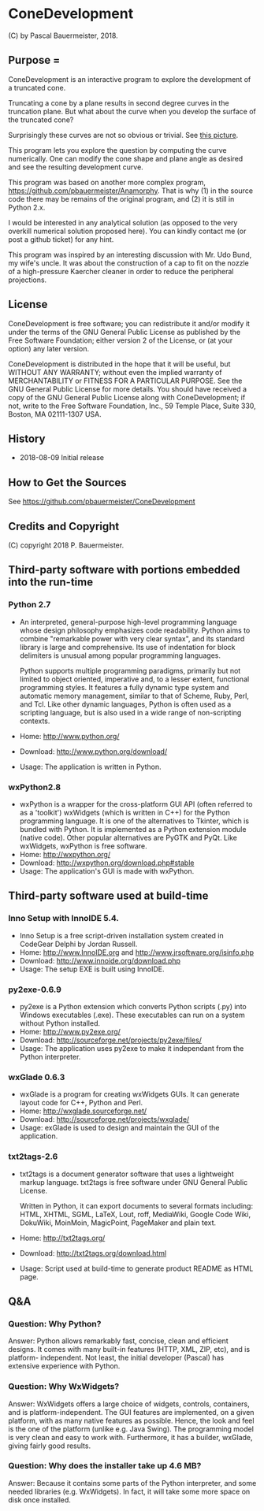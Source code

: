 # ConeDevelopment

(C) by Pascal Bauermeister, 2018.

## Purpose =

ConeDevelopment is an interactive program to explore the development
of a truncated cone.

Truncating a cone by a plane results in second degree curves in the
truncation plane. But what about the curve when you develop the
surface of the truncated cone?

Surprisingly these curves are not so obvious or trivial.  See
[this picture](https://slideplayer.com/slide/5256991/16/images/20/Q+15.26:+A+right+circular+cone+base+30+mm+side+and+height+50+mm+rests+on+its+base+on+H.P.+It+is+cut+by+a+section+plane+perpendicular+to+the+V.P.,+inclined+at+45%C2%BA+to+the+H.P.+and+bisecting+the+axis.+Draw+the+projections+of+the+truncated+cone+and+develop+its+lateral+surface..jpg).

This program lets you explore the question by computing the curve
numerically. One can modify the cone shape and plane angle as desired
and see the resulting development curve.

This program was based on another more complex program,
https://github.com/pbauermeister/Anamorphy. That is why (1) in the
source code there may be remains of the original program, and (2) it
is still in Python 2.x.

I would be interested in any analytical solution (as opposed to the
very overkill numerical solution proposed here). You can kindly
contact me (or post a github ticket) for any hint.

This program was inspired by an interesting discussion with Mr. Udo
Bund, my wife's uncle. It was about the construction of a cap to fit
on the nozzle of a high-pressure Kaercher cleaner in order to reduce
the peripheral projections.

## License

ConeDevelopment is free software; you can redistribute it and/or modify it
under the terms of the GNU General Public License as published by the
Free Software Foundation; either version 2 of the License, or (at your
option) any later version.

ConeDevelopment is distributed in the hope that it will be useful, but
WITHOUT ANY WARRANTY; without even the implied warranty of
MERCHANTABILITY or FITNESS FOR A PARTICULAR PURPOSE.  See the GNU
General Public License for more details. You should have received a
copy of the GNU General Public License along with ConeDevelopment; if not,
write to the Free Software Foundation, Inc., 59 Temple Place, Suite
330, Boston, MA 02111-1307 USA.

## History 

- 2018-08-09 Initial release


## How to Get the Sources

See https://github.com/pbauermeister/ConeDevelopment

## Credits and Copyright

(C) copyright 2018 P. Bauermeister.


## Third-party software with portions embedded into the run-time

### Python 2.7
- An interpreted, general-purpose high-level programming language whose design
  philosophy emphasizes code readability. Python aims to combine "remarkable
  power with very clear syntax", and its standard library is large and
  comprehensive. Its use of indentation for block delimiters is unusual among
  popular programming languages.

  Python supports multiple programming paradigms, primarily but not limited to
  object oriented, imperative and, to a lesser extent, functional programming
  styles. It features a fully dynamic type system and automatic memory
  management, similar to that of Scheme, Ruby, Perl, and Tcl. Like other
  dynamic languages, Python is often used as a scripting language, but is also
  used in a wide range of non-scripting contexts.
- Home:     http://www.python.org/
- Download: http://www.python.org/download/
- Usage:    The application is written in Python.


### wxPython2.8
- wxPython is a wrapper for the cross-platform GUI API (often referred
  to as a 'toolkit') wxWidgets (which is written in C++) for the
  Python programming language. It is one of the alternatives to
  Tkinter, which is bundled with Python. It is implemented as a Python
  extension module (native code). Other popular alternatives are PyGTK
  and PyQt. Like wxWidgets, wxPython is free software.
- Home:     http://wxpython.org/
- Download: http://wxpython.org/download.php#stable
- Usage:    The application's GUI is made with wxPython.


## Third-party software used at build-time

### Inno Setup with InnoIDE 5.4.
- Inno Setup is a free script-driven installation system created in
  CodeGear Delphi by Jordan Russell.
- Home:     http://www.InnoIDE.org and http://www.jrsoftware.org/isinfo.php
- Download: http://www.innoide.org/download.php
- Usage:    The setup EXE is built using InnoIDE.


### py2exe-0.6.9
- py2exe is a Python extension which converts Python scripts (.py)
  into Windows executables (.exe). These executables can run on a
  system without Python installed.
- Home:     http://www.py2exe.org/
- Download: http://sourceforge.net/projects/py2exe/files/
- Usage:    The application uses py2exe to make it independant from the
            Python interpreter.


### wxGlade 0.6.3
- wxGlade is a program for creating wxWidgets GUIs. It can generate layout code
  for C++, Python and Perl.
- Home:     http://wxglade.sourceforge.net/
- Download: http://sourceforge.net/projects/wxglade/
- Usage:    exGlade is used to design and maintain the GUI of the application.


### txt2tags-2.6
- txt2tags is a document generator software that uses a lightweight
  markup language. txt2tags is free software under GNU General Public
  License.

  Written in Python, it can export documents to several formats
  including: HTML, XHTML, SGML, LaTeX, Lout, roff, MediaWiki, Google
  Code Wiki, DokuWiki, MoinMoin, MagicPoint, PageMaker and plain text.
- Home:     http://txt2tags.org/
- Download: http://txt2tags.org/download.html
- Usage:    Script used at build-time to generate product README as HTML page.


## Q&A 

### Question: Why Python?
Answer: Python allows remarkably fast, concise, clean and efficient designs. It
comes with many built-in features (HTTP, XML, ZIP, etc), and is platform-
independent. Not least, the initial developer (Pascal) has extensive experience
with Python.

### Question: Why WxWidgets?
Answer: WxWidgets offers a large choice of widgets, controls, containers, and is
platform-independent. The GUI features are implemented, on a given platform,
with as many native features as possible. Hence, the look and feel is the one
of the platform (unlike e.g. Java Swing). The programming model is very clean
and easy to work with. Furthermore, it has a builder, wxGlade, giving fairly
good results.

### Question: Why does the installer take up 4.6 MB?
Answer: Because it contains some parts of the Python interpreter, and
some needed libraries (e.g. WxWidgets). In fact, it will take some
more space on disk once installed.
